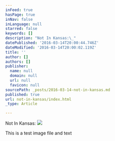 ```yaml
---
inFeed: true
hasPage: true
inNav: false
inLanguage: null
starred: false
keywords: []
description: "Not In Kansas:\_"
datePublished: '2016-03-14T20:00:44.746Z'
dateModified: '2016-03-14T20:00:02.119Z'
title: ''
author: []
authors: []
publisher:
  name: null
  domain: null
  url: null
  favicon: null
sourcePath: _posts/2016-03-14-not-in-kansas.md
published: true
url: not-in-kansas/index.html
_type: Article

---
```

Not In Kansas: ![](https://the-grid-user-content.s3-us-west-2.amazonaws.com/342745e7-6a9a-472b-bca8-7e490aae18ad.jpg)

This is a test image file and text